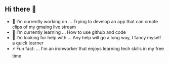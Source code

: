## Hi there 👋

- 🔭 I’m currently working on ... Trying to develop an app that can create clips of my gmaing live stream
- 🌱 I’m currently learning ... How to use github and code
- 🤔 I’m looking for help with ... Any help will go a long way, I fancy myself a quick learner
- ⚡ Fun fact: ... I'm an ironworker that enjoys learning tech skills in my free time
  
